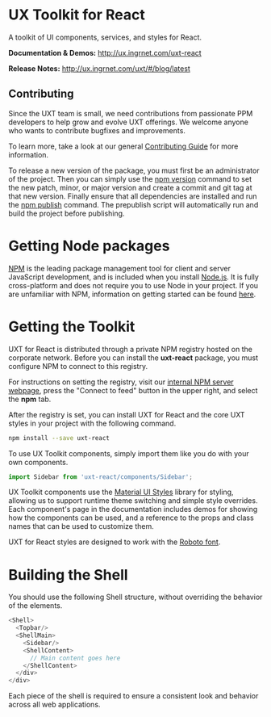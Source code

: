 # UX Toolkit for React

A toolkit of UI components, services, and styles for React.

**Documentation & Demos:** http://ux.ingrnet.com/uxt-react

**Release Notes:** http://ux.ingrnet.com/uxt/#/blog/latest

## Contributing

Since the UXT team is small, we need contributions from passionate PPM developers to help grow and evolve UXT offerings. We welcome anyone who wants to contribute bugfixes and improvements.

To learn more, take a look at our general [Contributing Guide](https://dev.azure.com/hexagonPPMInnerSource/_git/uxt?path=%2FCONTRIBUTING.md&version=GBmaster&_a=contents) for more information.

To release a new version of the package, you must first be an administrator of the project. Then you can simply use the [npm version](https://docs.npmjs.com/cli/version) command to set the new patch, minor, or major version and create a commit and git tag at that new version. Finally ensure that all dependencies are installed and run the [npm publish](https://docs.npmjs.com/cli/publish) command. The prepublish script will automatically run and build the project before publishing.


# Getting Node packages

[NPM](http://npmjs.org/) is the leading package management tool for client and server JavaScript development, and is included when you install [Node.js](https://nodejs.org/). It is fully cross-platform and does not require you to use Node in your project. If you are unfamiliar with NPM, information on getting started can be found [here](https://docs.npmjs.com/).

# Getting the Toolkit

UXT for React is distributed through a private NPM registry hosted on the corporate network. Before you can install the **uxt-react** package, you must configure NPM to connect to this registry.

For instructions on setting the registry, visit our [internal NPM server webpage](https://dev.azure.com/hexagonPPMInnerSource/PPM/_packaging?feedName=PPM&protocolType=Npm), press the "Connect to feed" button in the upper right, and select the **npm** tab.

After the registry is set, you can install UXT for React and the core UXT styles in your project with the following command.

```bash
npm install --save uxt-react
```

To use UX Toolkit components, simply import them like you do with your own components.

```javascript
import Sidebar from 'uxt-react/components/Sidebar';
```

UX Toolkit components use the [Material UI Styles](https://material-ui.com/styles/basics/) library for styling, allowing us to support runtime theme switching and simple style overrides. Each component's page in the documentation includes demos for showing how the components can be used, and a reference to the props and class names that can be used to customize them.

UXT for React styles are designed to work with the [Roboto font](https://fonts.google.com/specimen/Roboto).

# Building the Shell

You should use the following Shell structure, without overriding the behavior of the elements.

```javascript
<Shell>
  <Topbar/>
  <ShellMain>
    <Sidebar/>
    <ShellContent>
      // Main content goes here
    </ShellContent>
  </div>
</div>
```

Each piece of the shell is required to ensure a consistent look and behavior across all web applications.
